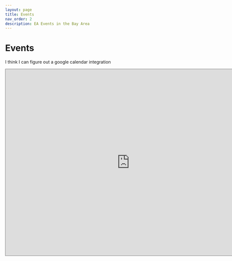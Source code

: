 ```yaml
---
layout: page
title: Events
nav_order: 2
description: EA Events in the Bay Area
---
```


# Events

I think I can figure out a google calendar integration

<iframe src="https://calendar.google.com/calendar/embed?height=600&wkst=1&bgcolor=%23ffffff&ctz=America%2FLos_Angeles&title=Bay%20Area%20Effective%20Altruism%20Events&src=YTk4YTIwMTJiNDQzMWIwZGQ3MTc3YzJlZGExN2YxOThmMjNlNTg0Mjc0NWQyZmE1NDJkNjBiMzlkMTUwNzg3N0Bncm91cC5jYWxlbmRhci5nb29nbGUuY29t&src=MGY0NTM0Mjk2MTgzM2RiYjM5ZjEwZGFkZmIyOWRhYTQ3NDFhNTFjZmY5MGQ4ZDdkNjFkYmFiMTZhY2I4Mjc4ZEBncm91cC5jYWxlbmRhci5nb29nbGUuY29t&src=ZDdkMTU1MzRjNGI1ZWI5ZWQ5ZjlhODdkYjUwN2RmZDYyNDNjMDZiNDkyZmQ0ZTNjZmQ5NmIwMDIwOTAyN2E4M0Bncm91cC5jYWxlbmRhci5nb29nbGUuY29t&color=%23C0CA33&color=%23D81B60&color=%237986CB" style="border:solid 1px #777" width="800" height="600" frameborder="0" scrolling="no"></iframe>




<!-- ## Section and Lecture Schedule -->
<!-- 
{% include schedule.html data=site.data.schedule.weekly interval=30 row_height=40 font_size='100%' %} -->

<!-- ## Office Hours Schedule -->

<!-- {% include schedule.html data=site.data.schedule.office-hours interval=30 row_height=40 font_size='85%' %} -->
